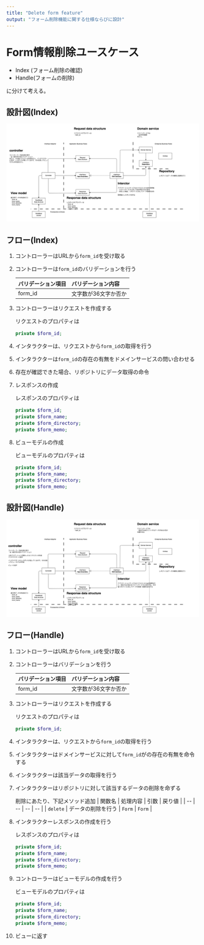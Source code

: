 ```yaml
---
title: "Delete form feature"
output: "フォーム削除機能に関する仕様ならびに設計"
---
```


# Form情報削除ユースケース
* Index (フォーム削除の確認)
* Handle(フォームの削除)

に分けて考える。

## 設計図(Index)
![index](https://github.com/takashiraki/github_image/blob/master/images/adas/form/deleteIndex.png)

## フロー(Index)
1. コントローラーはURLから`form_id`を受け取る
2. コントローラーは`form_id`のバリデーションを行う

    | バリデーション項目 | バリデーション内容 |
    | -- | -- |
    | form_id | 文字数が36文字か否か |

3. コントローラーはリクエストを作成する

    リクエストのプロパティは
    ```php
    private $form_id;
    ```

4. インタラクターは、リクエストから`form_id`の取得を行う
5. インタラクターは`form_id`の存在の有無をドメインサービスの問い合わせる
6. 存在が確認できた場合、リポジトリにデータ取得の命令
7. レスポンスの作成

    レスポンスのプロパティは
    ```php
    private $form_id;
    private $form_name;
    private $form_directory;
    private $form_memo;
    ```

8. ビューモデルの作成

    ビューモデルのプロパティは
    ```php
    private $form_id;
    private $form_name;
    private $form_directory;
    private $form_memo;
    ```

## 設計図(Handle)
![handle](https://github.com/takashiraki/github_image/blob/master/images/adas/form/deleteHandle.png)

## フロー(Handle)
1. コントローラーはURLから`form_id`を受け取る
2. コントローラーはバリデーションを行う

    | バリデーション項目 | バリデーション内容 |
    | -- | -- |
    | form_id | 文字数が36文字か否か |

3. コントローラーはリクエストを作成する

    リクエストのプロパティは
    ```php
    private $form_id;
    ```

4. インタラクターは、リクエストから`form_id`の取得を行う
5. インタラクターはドメインサービスに対して`form_id`がの存在の有無を命令する
6. インタラクターは該当データの取得を行う
7. インタラクターはリポジトリに対して該当するデータの削除を命ずる

    削除にあたり、下記メソッド追加
    | 関数名 | 処理内容 | 引数 | 戻り値 |
    | -- | -- | -- | -- |
    | `delete` | データの削除を行う | `Form` | `Form` |

8. インタラクターレスポンスの作成を行う

    レスポンスのプロパティは
    ```php
    private $form_id;
    private $form_name;
    private $form_directory;
    private $form_memo;
    ```

9. コントローラーはビューモデルの作成を行う

    ビューモデルのプロパティは
    ```php
    private $form_id;
    private $form_name;
    private $form_directory;
    private $form_memo;
    ```
10. ビューに返す